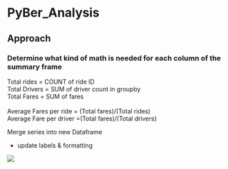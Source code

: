 # PyBer_Analysis

## Approach


### Determine what kind of math is needed for each column of the summary frame
Total rides = COUNT of ride ID\
Total Drivers = SUM of driver count in groupby\
Total Fares = SUM of fares\
\
Average Fares per ride = (Total fares)/(Total rides)\
Average Fare per driver =(Total fares)/(Total drivers)

Merge series into new Dataframe
- update labels & formatting

![](../Images/Summary_DataFrame.png?raw=true)